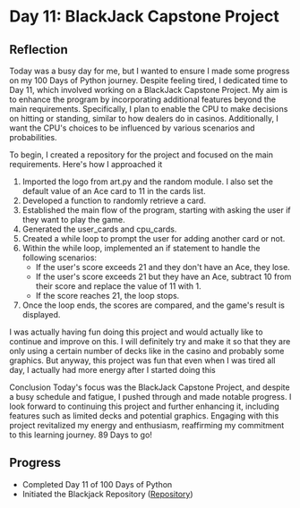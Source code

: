 # Day 11: BlackJack Capstone Project
## Reflection
 Today was a busy day for me, but I wanted to ensure I made some progress on my 100 Days of Python journey. Despite feeling tired, I dedicated time to Day 11, which involved working on a BlackJack Capstone Project. My aim is to enhance the program by incorporating additional features beyond the main requirements. Specifically, I plan to enable the CPU to make decisions on hitting or standing, similar to how dealers do in casinos. Additionally, I want the CPU's choices to be influenced by various scenarios and probabilities.

 To begin, I created a repository for the project and focused on the main requirements. Here's how I approached it

 1. Imported the logo from art.py and the random module. I also set the default value of an Ace card to 11 in the cards list.
 2. Developed a function to randomly retrieve a card.
 3. Established the main flow of the program, starting with asking the user if they want to play the game.
 4. Generated the user_cards and cpu_cards.
 5. Created a while loop to prompt the user for adding another card or not.
 6. Within the while loop, implemented an if statement to handle the following scenarios:
    - If the user's score exceeds 21 and they don't have an Ace, they lose.
    - If the user's score exceeds 21 but they have an Ace, subtract 10 from their score and replace the value of 11 with 1.
    - If the score reaches 21, the loop stops.
 7. Once the loop ends, the scores are compared, and the game's result is displayed.

 I was actually having fun doing this project and would actually like to continue and improve on this. I will definitely try and make it so that they are only using a certain number of decks like in the casino and probably some graphics. But anyway, this project was fun that even when I was tired all day, I actually had more energy after I started doing this

 Conclusion
 Today's focus was the BlackJack Capstone Project, and despite a busy schedule and fatigue, I pushed through and made notable progress. I look forward to continuing this project and further enhancing it, including features such as limited decks and potential graphics. Engaging with this project revitalized my energy and enthusiasm, reaffirming my commitment to this learning journey. 89 Days to go!

## Progress
 - Completed Day 11 of 100 Days of Python
 - Initiated the Blackjack Repository ([Repository](https://github.com/johnivanpuayap/Blackjack))
